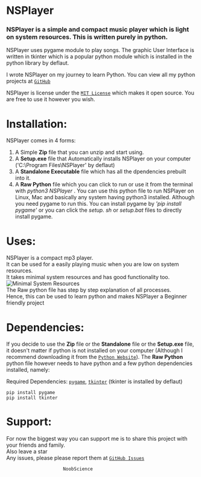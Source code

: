 # NSPlayer

### NSPlayer is a simple and compact music player which is light on system resources. This is written purely in python.

NSPlayer uses pygame module to play songs. The graphic User Interface is written in tkinter which is a popular python module which is installed in the python library by deflaut.

I wrote NSPlayer on my journey to learn Python. You can view all my python projects at [`GitHub`]('https://github.com/newtoallofthis123/python_projects')

NSPlayer is license under the [`MIT License`](https://mit-license.org/) which makes it open source. You are free to use it however you wish.

# Installation:

NSPlayer comes in 4 forms:
1. A Simple **Zip** file that you can unzip and start using.
2. A **Setup.exe** file that Automatically installs NSPlayer on your computer ('C:\Program Files\NSPlayer' by deflaut) 
3. A **Standalone Executable** file which has all the dpendencies prebuilt into it.
4. A **Raw Python** file which you can click to run or use it from the terminal with _python3 NSPlayer_ . You can use this python file to run NSPlayer on Linux, Mac and basically any system having python3 installed. Although you need pygame to run this. You can install pygame by _'pip install pygame'_ or you can click the _setup. sh_ or _setup.bat_ files to directly install pygame.

# Uses:

NSPlayer is a compact mp3 player.  
It can be used for a easily playing music when you are low on system resources.  
It takes minimal system resources and has good functionality too.
![Minimal System Resources]('https://github.com/newtoallofthis123/NSPlayer/blob/main/Assets/Sys_Resources.png')  
The Raw python file has step by step explanation of all processes.  
Hence, this can be used to learn python and makes NSPlayer a Beginner friendly project

# Dependencies:

If you decide to use the **Zip** file or the **Standalone** file or the **Setup.exe** file, it doesn't matter if python is not installed on your computer (Although I recommend downloading it from the [`Python Website`](https://python.org)). The **Raw Python** python file however needs to have python and a few python dependencies installed, namely:  

Required Dependencies:
[`pygame`](https://www.pygame.org/), [`tkinter`](https://docs.python.org/3/library/tkinter.html) (tkinter is installed by deflaut)

`pip install pygame`  
`pip install tkinter`


# Support:

For now the biggest way you can support me is to share this project with your friends and family.  
Also leave a star  
Any issues, please please report them at [`GitHub Issues`]('https://github.com/newtoallofthis123/NSPlayer/issues')

                         NoobScience            
